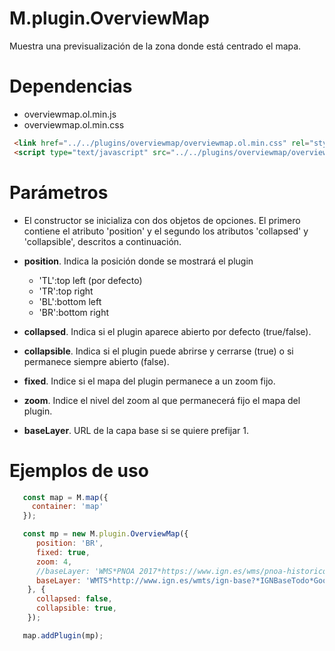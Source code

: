 # M.plugin.OverviewMap

Muestra una previsualización de la zona donde está centrado el mapa.

# Dependencias

- overviewmap.ol.min.js
- overviewmap.ol.min.css


```html
 <link href="../../plugins/overviewmap/overviewmap.ol.min.css" rel="stylesheet" />
 <script type="text/javascript" src="../../plugins/overviewmap/overviewmap.ol.min.js"></script>
```

# Parámetros

- El constructor se inicializa con dos objetos de opciones. El primero contiene el atributo 'position' y el segundo los atributos 'collapsed' y 'collapsible', descritos a continuación.

- **position**. Indica la posición donde se mostrará el plugin
  - 'TL':top left (por defecto)
  - 'TR':top right
  - 'BL':bottom left 
  - 'BR':bottom right
- **collapsed**. Indica si el plugin aparece abierto por defecto (true/false).
- **collapsible**. Indica si el plugin puede abrirse y cerrarse (true) o si permanece siempre abierto (false).
- **fixed**. Indice si el mapa del plugin permanece a un zoom fijo.
- **zoom**. Indice el nivel del zoom al que permanecerá fijo el mapa del plugin.
- **baseLayer**. URL de la capa base si se quiere prefijar 1.


# Ejemplos de uso

```javascript
   const map = M.map({
     container: 'map'
   });

   const mp = new M.plugin.OverviewMap({
      position: 'BR',
      fixed: true,
      zoom: 4,
      //baseLayer: 'WMS*PNOA 2017*https://www.ign.es/wms/pnoa-historico?*PNOA2017*true*true', Ejemplo WMS
      baseLayer: 'WMTS*http://www.ign.es/wmts/ign-base?*IGNBaseTodo*GoogleMapsCompatible*Mapa IGN*false*image/jpeg*false*false*true', //Ejemplo WMTS
    }, {
      collapsed: false,
      collapsible: true,
    });

   map.addPlugin(mp);
```
